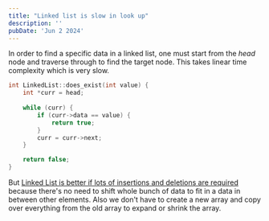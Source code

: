 ```yaml
---
title: "Linked list is slow in look up"
description: ''
pubDate: 'Jun 2 2024'
---
```


In order to find a specific data in a linked list, one must start from the _head_ node and traverse through to find the target node. This takes linear time complexity which is very slow. 

```cpp
int LinkedList::does_exist(int value) {
	int *curr = head;
	
	while (curr) {
		if (curr->data == value) {
			return true;
		}
		curr = curr->next;
	}

	return false;
}
```

But [Linked List is better if lots of insertions and deletions are required](/notes/linked_list_is_better_if_lots_of_insertions_and_deletions_are_required) because there's no need to shift whole bunch of data to fit in a data in between other elements. Also we don't have to create a new array and copy over everything from the old array to expand or shrink the array.